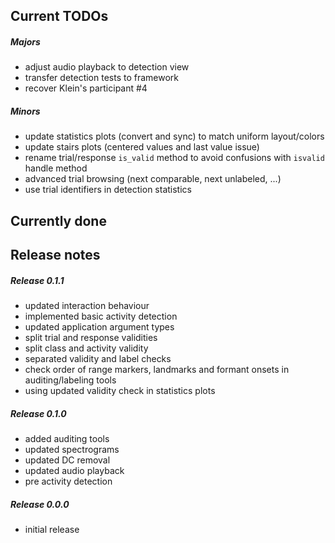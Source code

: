 Current TODOs
-------------

##### Majors

- adjust audio playback to detection view
- transfer detection tests to framework
- recover Klein's participant #4

##### Minors

- update statistics plots (convert and sync) to match uniform layout/colors
- update stairs plots (centered values and last value issue)
- rename trial/response `is_valid` method to avoid confusions with `isvalid` handle method
- advanced trial browsing (next comparable, next unlabeled, ...)
- use trial identifiers in detection statistics

Currently done
--------------

Release notes
-------------

##### Release 0.1.1

- updated interaction behaviour
- implemented basic activity detection
- updated application argument types
- split trial and response validities
- split class and activity validity
- separated validity and label checks
- check order of range markers, landmarks and formant onsets in auditing/labeling tools
- using updated validity check in statistics plots

##### Release 0.1.0

- added auditing tools
- updated spectrograms
- updated DC removal
- updated audio playback
- pre activity detection

##### Release 0.0.0

- initial release

